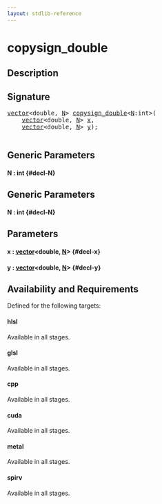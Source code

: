 ```yaml
---
layout: stdlib-reference
---
```


# copysign\_double

## Description





## Signature 

<pre>
<a href="/stdlib-reference/types/vector/index" class="code_type">vector</a>&lt;<span class="code_keyword">double</span>, <a href="/stdlib-reference/global-decls/copysign_double#decl-N" class="code_var">N</a>&gt; <a href="/stdlib-reference/global-decls/copysign_double">copysign_double</a>&lt;<a href="/stdlib-reference/global-decls/copysign_double#decl-N" class="code_var">N</a>:<span class="code_keyword">int</span>&gt;(
    <a href="/stdlib-reference/types/vector/index" class="code_type">vector</a>&lt;<span class="code_keyword">double</span>, <a href="/stdlib-reference/global-decls/copysign_double#decl-N" class="code_var">N</a>&gt; <a href="/stdlib-reference/global-decls/copysign_double#decl-x" class="code_param">x</a>,
    <a href="/stdlib-reference/types/vector/index" class="code_type">vector</a>&lt;<span class="code_keyword">double</span>, <a href="/stdlib-reference/global-decls/copysign_double#decl-N" class="code_var">N</a>&gt; <a href="/stdlib-reference/global-decls/copysign_double#decl-y" class="code_param">y</a>);

</pre>

## Generic Parameters

#### N  : int {#decl-N}

## Generic Parameters

#### N  : int {#decl-N}

## Parameters

#### x  : [vector](/stdlib-reference/types/vector/index)\<double, [N](/stdlib-reference/types/vector/index#decl-N)\> {#decl-x}
#### y  : [vector](/stdlib-reference/types/vector/index)\<double, [N](/stdlib-reference/types/vector/index#decl-N)\> {#decl-y}

## Availability and Requirements

Defined for the following targets:

#### hlsl
Available in all stages.

#### glsl
Available in all stages.

#### cpp
Available in all stages.

#### cuda
Available in all stages.

#### metal
Available in all stages.

#### spirv
Available in all stages.



